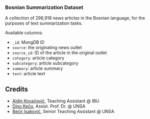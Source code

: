 ### Bosnian Summarization Dataset

A collection of 298,918 news articles in the Bosnian language, for the purposes of text summarization tasks.

Available columns:
- `_id`: MongDB ID
- `source`: the originating news outlet
- `source_id`: ID of the article in the original outlet
- `category`: article category
- `subcategory`: article subcategory
- `summary`: article summary
- `text`: article text

## Credits
- [Aldin Kovačević](https://github.com/Aldin-SXR), Teaching Assistant @ IBU
- [Dino Kečo](https://github.com/dinokeco), Assist. Prof. Dr. @ UNSA
- [Bećir Isaković](https://github.com/ibecir), Senior Teaching Assistant @ UNSA